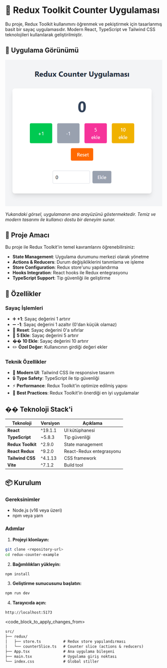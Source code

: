 # 🔢 Redux Toolkit Counter Uygulaması

Bu proje, Redux Toolkit kullanımını öğrenmek ve pekiştirmek için tasarlanmış basit bir sayaç uygulamasıdır. Modern React, TypeScript ve Tailwind CSS teknolojileri kullanılarak geliştirilmiştir.

## 📱 Uygulama Görünümü

![Redux Counter Uygulaması](../output.png)

*Yukarıdaki görsel, uygulamanın ana arayüzünü göstermektedir. Temiz ve modern tasarımı ile kullanıcı dostu bir deneyim sunar.*

## 🎯 Proje Amacı

Bu proje ile Redux Toolkit'in temel kavramlarını öğrenebilirsiniz:

- **State Management**: Uygulama durumunu merkezi olarak yönetme
- **Actions & Reducers**: Durum değişikliklerini tanımlama ve işleme
- **Store Configuration**: Redux store'unu yapılandırma
- **Hooks Integration**: React hooks ile Redux entegrasyonu
- **TypeScript Support**: Tip güvenliği ile geliştirme

## 🚀 Özellikler

### Sayaç İşlemleri
- ➕ **+1**: Sayaç değerini 1 artırır
- ➖ **-1**: Sayaç değerini 1 azaltır (0'dan küçük olamaz)
- 🔄 **Reset**: Sayaç değerini 0'a sıfırlar
- 🎯 **5 Ekle**: Sayaç değerini 5 artırır
- �� **10 Ekle**: Sayaç değerini 10 artırır
- ✏️ **Özel Değer**: Kullanıcının girdiği değeri ekler

### Teknik Özellikler
- 🎨 **Modern UI**: Tailwind CSS ile responsive tasarım
- 🔒 **Type Safety**: TypeScript ile tip güvenliği
- ⚡ **Performance**: Redux Toolkit'in optimize edilmiş yapısı
- 🧪 **Best Practices**: Redux Toolkit'in önerdiği en iyi uygulamalar

## ��️ Teknoloji Stack'i

| Teknoloji | Versiyon | Açıklama |
|-----------|----------|----------|
| **React** | ^19.1.1 | UI kütüphanesi |
| **TypeScript** | ~5.8.3 | Tip güvenliği |
| **Redux Toolkit** | ^2.9.0 | State management |
| **React Redux** | ^9.2.0 | React-Redux entegrasyonu |
| **Tailwind CSS** | ^4.1.13 | CSS framework |
| **Vite** | ^7.1.2 | Build tool |

## 📦 Kurulum

### Gereksinimler
- Node.js (v16 veya üzeri)
- npm veya yarn

### Adımlar

1. **Projeyi klonlayın:**
```bash
git clone <repository-url>
cd redux-counter-example
```

2. **Bağımlılıkları yükleyin:**
```bash
npm install
```

3. **Geliştirme sunucusunu başlatın:**
```bash
npm run dev
```

4. **Tarayıcıda açın:**
```
http://localhost:5173
```
<code_block_to_apply_changes_from>
```
src/
├── redux/
│   ├── store.ts          # Redux store yapılandırması
│   └── counterSlice.ts   # Counter slice (actions & reducers)
├── App.tsx               # Ana uygulama bileşeni
├── main.tsx              # Uygulama giriş noktası
└── index.css             # Global stiller
```

